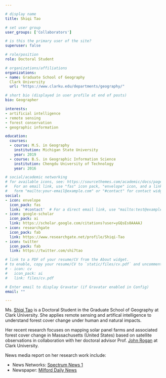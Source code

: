 ```yaml
---

# display name
title: Shiqi Tao

# set user group
user_groups: ['Collaborators']

# is this the primary user of the site?
superuser: false

# role/position
role: Doctoral Student

# organizations/affiliations
organizations:
- name: Graduate School of Geography
  Clark University
  url: "https://www.clarku.edu/departments/geography/"

# short bio (displayed in user profile at end of posts)
bio: Geographer 

interests:
- artificial intelligence
- remote sensing
- forest conservation
- geographic information

education:
  courses:
  - course: M.S. in Geography
    institution: Michigan State University
    year: 2019
  - course: B.S. in Geographic Information Science
    institution: Chengdu University of Technology
    year: 2016

# social/academic networking
# for available icons, see: https://sourcethemes.com/academic/docs/page-builder/#icons
#   For an email link, use "fas" icon pack, "envelope" icon, and a link in the
#   form "mailto:your-email@example.com" or "#contact" for contact widget.
social:
- icon: envelope
  icon_pack: fas
  link: '#contact'  # For a direct email link, use "mailto:test@example.org".
- icon: google-scholar
  icon_pack: ai
  link: https://scholar.google.com/citations?user=yGQsEs0AAAAJ
- icon: researchgate
  icon_pack: fab
  link: https://www.researchgate.net/profile/Shiqi-Tao
- icon: twitter
  icon_pack: fab
  link: https://twitter.com/shi7tao

# link to a PDF of your resume/CV from the About widget.
# to enable, copy your resume/CV to `static/files/cv.pdf` and uncomment the lines below.
# - icon: cv
#   icon_pack: ai
#   link: files/cv.pdf

# Enter email to display Gravatar (if Gravatar enabled in Config)
email: ""

---
```


Ms. [Shiqi Tao](https://scholar.google.com/citations?user=yGQsEs0AAAAJ) is a Doctoral Student in the Graduate School of Geography at Clark University. 
She applies remote sensing and artifical intelligence to understand forest cover change under human and natural impacts.
<br>

Her recent research focuses on mapping solar panel farms and associated forest cover change in Massachusetts (United States) based on satellite observations
in collaboration with her doctoral advisor Prof. [John Rogan](http://www2.clarku.edu/faculty/facultybio.cfm?id=460) at Clark University.
<br>

News media report on her research work include:
- News Networks: [Spectrum News 1](https://spectrumnews1.com/ma/worcester/news/2021/04/28/clark-solar-panels-study)
- Newspaper: [Milford Daily News](https://amp.milforddailynews.com/amp/4937757001)
<br>



